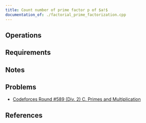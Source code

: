 ```yaml
---
title: Count number of prime factor p of $a!$
documentation_of: ./factorial_prime_factorization.cpp
---
```


## Operations

## Requirements

## Notes

## Problems

- [Codeforces Round #589 (Div. 2) C. Primes and Multiplication](https://codeforces.com/contest/1228/problem/C)

## References
